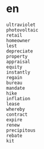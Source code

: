 # en 

    ultraviolet
    photovoltaic
    retail
    homeowner
    lest
    depreciate
    property
    appraisal
    equity
    instantly
    regain
    bureau
    mandate
    hike
    inflation
    lease
    whereby
    contract
    expire
    renew
    precipitous
    rebate
    kit

